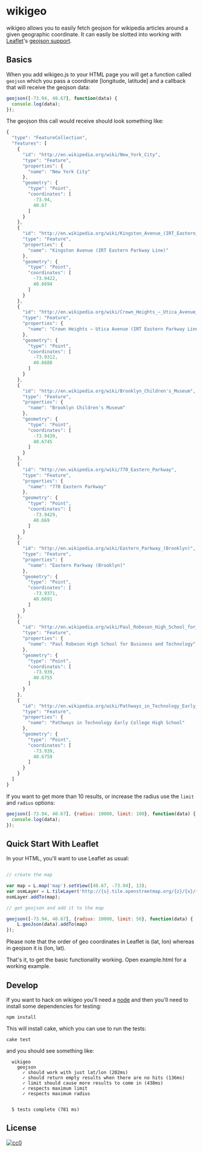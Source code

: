 wikigeo
=======

wikigeo allows you to easily fetch geojson for wikipedia articles around
a given geographic coordinate. It can easily be slotted into working with 
[Leaflet](http://leafletjs.com/)'s 
[geojson support](http://leafletjs.com/examples/geojson.html).

Basics
------

When you add wikigeo.js to your HTML page you will get a function called 
`geojson` which you pass a coordinate [longitude, latitude] and a callback 
that will receive the geojson data:

```javascript
geojson([-73.94, 40.67], function(data) {
  console.log(data);
});
```

The geojson this call would receive should look something like:

```javascript
{
  "type": "FeatureCollection",
  "features": [
    {
      "id": "http://en.wikipedia.org/wiki/New_York_City",
      "type": "Feature",
      "properties": {
        "name": "New York City"
      },
      "geometry": {
        "type": "Point",
        "coordinates": [
          -73.94,
          40.67
        ]
      }
    },
    {
      "id": "http://en.wikipedia.org/wiki/Kingston_Avenue_(IRT_Eastern_Parkway_Line)",
      "type": "Feature",
      "properties": {
        "name": "Kingston Avenue (IRT Eastern Parkway Line)"
      },
      "geometry": {
        "type": "Point",
        "coordinates": [
          -73.9422,
          40.6694
        ]
      }
    },
    {
      "id": "http://en.wikipedia.org/wiki/Crown_Heights_–_Utica_Avenue_(IRT_Eastern_Parkway_Line)",
      "type": "Feature",
      "properties": {
        "name": "Crown Heights – Utica Avenue (IRT Eastern Parkway Line)"
      },
      "geometry": {
        "type": "Point",
        "coordinates": [
          -73.9312,
          40.6688
        ]
      }
    },
    {
      "id": "http://en.wikipedia.org/wiki/Brooklyn_Children's_Museum",
      "type": "Feature",
      "properties": {
        "name": "Brooklyn Children's Museum"
      },
      "geometry": {
        "type": "Point",
        "coordinates": [
          -73.9439,
          40.6745
        ]
      }
    },
    {
      "id": "http://en.wikipedia.org/wiki/770_Eastern_Parkway",
      "type": "Feature",
      "properties": {
        "name": "770 Eastern Parkway"
      },
      "geometry": {
        "type": "Point",
        "coordinates": [
          -73.9429,
          40.669
        ]
      }
    },
    {
      "id": "http://en.wikipedia.org/wiki/Eastern_Parkway_(Brooklyn)",
      "type": "Feature",
      "properties": {
        "name": "Eastern Parkway (Brooklyn)"
      },
      "geometry": {
        "type": "Point",
        "coordinates": [
          -73.9371,
          40.6691
        ]
      }
    },
    {
      "id": "http://en.wikipedia.org/wiki/Paul_Robeson_High_School_for_Business_and_Technology",
      "type": "Feature",
      "properties": {
        "name": "Paul Robeson High School for Business and Technology"
      },
      "geometry": {
        "type": "Point",
        "coordinates": [
          -73.939,
          40.6755
        ]
      }
    },
    {
      "id": "http://en.wikipedia.org/wiki/Pathways_in_Technology_Early_College_High_School",
      "type": "Feature",
      "properties": {
        "name": "Pathways in Technology Early College High School"
      },
      "geometry": {
        "type": "Point",
        "coordinates": [
          -73.939,
          40.6759
        ]
      }
    }
  ]
}
```

If you want to get more than 10 results, or increase the radius use the 
`limit` and `radius` options:

```javascript
geojson([-73.94, 40.67], {radius: 10000, limit: 100}, function(data) {
  console.log(data);
});
```

Quick Start With Leaflet
------------------------

In your HTML, you'll want to use Leaflet as usual:

```javascript

// create the map

var map = L.map('map').setView([40.67, -73.94], 13);
var osmLayer = L.tileLayer('http://{s}.tile.openstreetmap.org/{z}/{x}/{y}.png', {});
osmLayer.addTo(map);

// get geojson and add it to the map

geojson([-73.94, 40.67], {radius: 10000, limit: 50}, function(data) {
    L.geoJson(data).addTo(map)
});
```

Please note that the order of geo coordinates in Leaflet is (lat, lon) whereas
in geojson it is (lon, lat). 

That's it, to get the basic functionality working. Open example.html for a
working example.

Develop
-------

If you want to hack on wikigeo you'll need a [node](http://nodejs.org) and
then you'll need to install some dependencies for testing:

    npm install

This will install cake, which you can use to run the tests:

    cake test

and you should see something like:

```
  wikigeo
    geojson
      ✓ should work with just lat/lon (202ms)
      ✓ should return empty results when there are no hits (136ms)
      ✓ limit should cause more results to come in (438ms)
      ✓ respects maximum limit
      ✓ respects maximum radius


  5 tests complete (781 ms)
```

License
-------

[![cc0](http://i.creativecommons.org/p/zero/1.0/88x31.png)](http://creativecommons.org/publicdomain/zero/1.0/)

